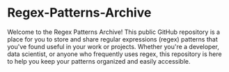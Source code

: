 # Regex-Patterns-Archive

Welcome to the Regex Patterns Archive! This public GitHub repository is a place for you to store and share regular expressions (regex) patterns that you've found useful in your work or projects. Whether you're a developer, data scientist, or anyone who frequently uses regex, this repository is here to help you keep your patterns organized and easily accessible.
